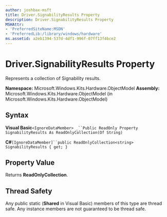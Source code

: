 ```yaml
---
author: joshbax-msft
title: Driver.SignabilityResults Property
description: Driver.SignabilityResults Property
MSHAttr:
- 'PreferredSiteName:MSDN'
- 'PreferredLib:/library/windows/hardware'
ms.assetid: a2eb1394-537d-4df1-996f-07ff13f4bce2
---
```


# Driver.SignabilityResults Property


Represents a collection of Signability results.

**Namespace:** Microsoft.Windows.Kits.Hardware.ObjectModel **Assembly:** Microsoft.Windows.Kits.Hardware.ObjectModel (in Microsoft.Windows.Kits.Hardware.ObjectModel)

## Syntax


**Visual Basic**`<IgnoreDataMember> _``Public ReadOnly Property SignabilityResults As ReadOnlyCollection(Of String)`

**C#**`[IgnoreDataMember]``public ReadOnlyCollection<string> SignabilityResults { get; }`

## Property Value


Returns **ReadOnlyCollection**.

## Thread Safety


Any public static (**Shared** in Visual Basic) members of this type are thread safe. Any instance members are not guaranteed to be thread safe.

 

 






